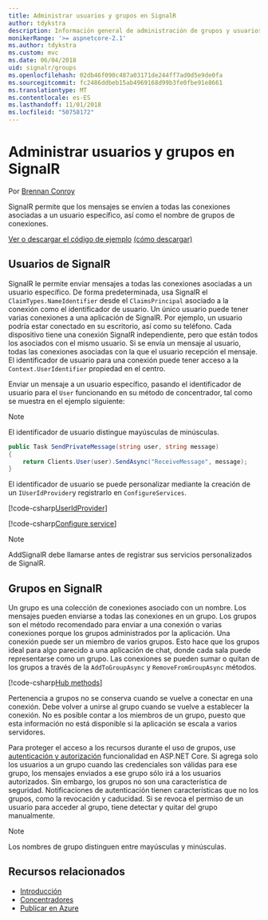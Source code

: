 ```yaml
---
title: Administrar usuarios y grupos en SignalR
author: tdykstra
description: Información general de administración de grupos y usuarios de ASP.NET Core SignalR.
monikerRange: '>= aspnetcore-2.1'
ms.author: tdykstra
ms.custom: mvc
ms.date: 06/04/2018
uid: signalr/groups
ms.openlocfilehash: 02db46f090c487a03171de244ff7ad0d5e9de0fa
ms.sourcegitcommit: fc2486ddbeb15ab4969168d99b3fe0fbe91e8661
ms.translationtype: MT
ms.contentlocale: es-ES
ms.lasthandoff: 11/01/2018
ms.locfileid: "50758172"
---
```

# <a name="manage-users-and-groups-in-signalr"></a>Administrar usuarios y grupos en SignalR

Por [Brennan Conroy](https://github.com/BrennanConroy)

SignalR permite que los mensajes se envíen a todas las conexiones asociadas a un usuario específico, así como el nombre de grupos de conexiones.

[Ver o descargar el código de ejemplo](https://github.com/aspnet/Docs/tree/master/aspnetcore/signalr/groups/sample/) [(cómo descargar)](xref:index#how-to-download-a-sample)

## <a name="users-in-signalr"></a>Usuarios de SignalR

SignalR le permite enviar mensajes a todas las conexiones asociadas a un usuario específico. De forma predeterminada, usa SignalR el `ClaimTypes.NameIdentifier` desde el `ClaimsPrincipal` asociado a la conexión como el identificador de usuario. Un único usuario puede tener varias conexiones a una aplicación de SignalR. Por ejemplo, un usuario podría estar conectado en su escritorio, así como su teléfono. Cada dispositivo tiene una conexión SignalR independiente, pero que están todos los asociados con el mismo usuario. Si se envía un mensaje al usuario, todas las conexiones asociadas con la que el usuario recepción el mensaje. El identificador de usuario para una conexión puede tener acceso a la `Context.UserIdentifier` propiedad en el centro.

Enviar un mensaje a un usuario específico, pasando el identificador de usuario para el `User` funcionando en su método de concentrador, tal como se muestra en el ejemplo siguiente:

> [!NOTE]
> El identificador de usuario distingue mayúsculas de minúsculas.

```csharp
public Task SendPrivateMessage(string user, string message)
{
    return Clients.User(user).SendAsync("ReceiveMessage", message);
}
```

El identificador de usuario se puede personalizar mediante la creación de un `IUserIdProvider`y registrarlo en `ConfigureServices`.

[!code-csharp[UserIdProvider](groups/sample/customuseridprovider.cs?range=4-10)]

[!code-csharp[Configure service](groups/sample/startup.cs?range=21-22,39-42)]

> [!NOTE]
> AddSignalR debe llamarse antes de registrar sus servicios personalizados de SignalR.

## <a name="groups-in-signalr"></a>Grupos en SignalR

Un grupo es una colección de conexiones asociado con un nombre. Los mensajes pueden enviarse a todas las conexiones en un grupo. Los grupos son el método recomendado para enviar a una conexión o varias conexiones porque los grupos administrados por la aplicación. Una conexión puede ser un miembro de varios grupos. Esto hace que los grupos ideal para algo parecido a una aplicación de chat, donde cada sala puede representarse como un grupo. Las conexiones se pueden sumar o quitan de los grupos a través de la `AddToGroupAsync` y `RemoveFromGroupAsync` métodos.

[!code-csharp[Hub methods](groups/sample/hubs/chathub.cs?range=15-27)]

Pertenencia a grupos no se conserva cuando se vuelve a conectar en una conexión. Debe volver a unirse al grupo cuando se vuelve a establecer la conexión. No es posible contar a los miembros de un grupo, puesto que esta información no está disponible si la aplicación se escala a varios servidores.

Para proteger el acceso a los recursos durante el uso de grupos, use [autenticación y autorización](xref:signalr/authn-and-authz) funcionalidad en ASP.NET Core. Si agrega solo los usuarios a un grupo cuando las credenciales son válidas para ese grupo, los mensajes enviados a ese grupo sólo irá a los usuarios autorizados. Sin embargo, los grupos no son una característica de seguridad. Notificaciones de autenticación tienen características que no los grupos, como la revocación y caducidad. Si se revoca el permiso de un usuario para acceder al grupo, tiene detectar y quitar del grupo manualmente.

> [!NOTE]
> Los nombres de grupo distinguen entre mayúsculas y minúsculas.

## <a name="related-resources"></a>Recursos relacionados

* [Introducción](xref:tutorials/signalr)
* [Concentradores](xref:signalr/hubs)
* [Publicar en Azure](xref:signalr/publish-to-azure-web-app)
